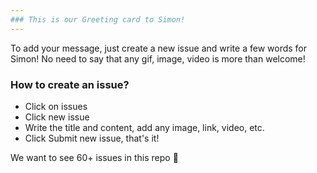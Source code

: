 ```yaml
---
### This is our Greeting card to Simon!
--- 
```


To add your message, just create a new issue and write a few words for Simon! No need to say that any gif, image, video is more than welcome! 

### How to create an issue? 

- Click on issues
- Click new issue
- Write the title and content, add any image, link, video, etc. 
- Click Submit new issue, that's it!


We want to see 60+ issues in this repo :rocket:
